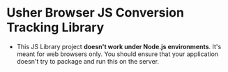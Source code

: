 # Usher Browser JS Conversion Tracking Library

- This JS Library project **doesn't work under Node.js environments**. It's meant for web browsers only. You should ensure that your application doesn't try to package and run this on the server.
